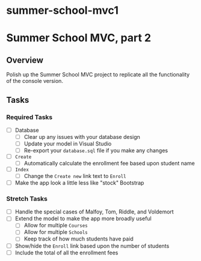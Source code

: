 # summer-school-mvc1

# Summer School MVC, part 2

## Overview

Polish up the Summer School MVC project to replicate all the functionality of the console version.

## Tasks

### Required Tasks

- [ ] Database
  - [ ] Clear up any issues with your database design
  - [ ] Update your model in Visual Studio
  - [ ] Re-export your `database.sql` file if you make any changes
- [ ] `Create`
  - [ ] Automatically calculate the enrollment fee based upon student name
- [ ] `Index`
  - [ ] Change the `Create new` link text to `Enroll`
- [ ] Make the app look a little less like "stock" Bootstrap

### Stretch Tasks

- [ ] Handle the special cases of Malfoy, Tom, Riddle, and Voldemort
- [ ] Extend the model to make the app more broadly useful
   - [ ] Allow for multiple `Courses`
   - [ ] Allow for multiple `Schools`
   - [ ] Keep track of how much students have paid
- [ ] Show/hide the `Enroll` link based upon the number of students
- [ ] Include the total of all the enrollment fees
